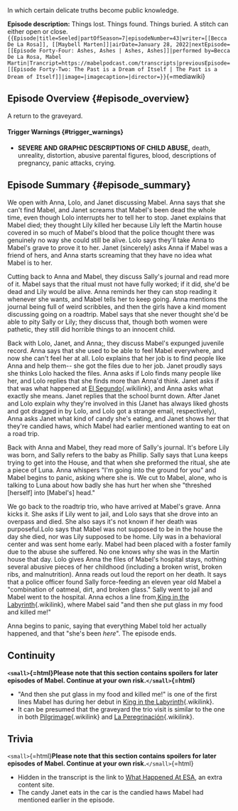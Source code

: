 In which certain delicate truths become public knowledge.

**Episode description:** Things lost. Things found. Things buried. A
stitch can either open or
close.`{{Episode|title=Seeled|partOfSeason=7|episodeNumber=43|writer=[[Becca De La Rosa]], [[Maybell Marten]]|airDate=January 28, 2022|nextEpisode=[[Episode Forty-Four: Ashes, Ashes | Ashes, Ashes]]|performed by=Becca De La Rosa, Mabel Martin|Trancript=https://mabelpodcast.com/transcripts|previousEpisode=[[Episode Forty-Two: The Past is a Dream of Itself | The Past is a Dream of Itself]]|image=|imagecaption=|director=}}`{=mediawiki}

## Episode Overview {#episode_overview}

A return to the graveyard.

#### **Trigger Warnings** {#trigger_warnings}

- **SEVERE AND GRAPHIC DESCRIPTIONS OF CHILD ABUSE,** death, unreality,
  distortion, abusive parental figures, blood, descriptions of
  pregnancy, panic attacks, crying.

## Episode Summary {#episode_summary}

We open with Anna, Lolo, and Janet discussing Mabel. Anna says that she
can\'t find Mabel, and Janet screams that Mabel\'s been dead the whole
time, even though Lolo interrupts her to tell her to stop. Janet
explains that Mabel died; they thought Lily killed her because Lily left
the Martin house covered in so much of Mabel\'s blood that the police
thought there was genuinely no way she could still be alive. Lolo says
they\'ll take Anna to Mabel\'s grave to prove it to her. Janet
(sincerely) asks Anna if Mabel was a friend of hers, and Anna starts
screaming that they have no idea what Mabel is to her.

Cutting back to Anna and Mabel, they discuss Sally\'s journal and read
more of it. Mabel says that the ritual must not have fully worked; if it
did, she\'d be dead and Lily would be alive. Anna reminds her they can
stop reading it whenever she wants, and Mabel tells her to keep going.
Anna mentions the journal being full of weird scribbles, and then the
girls have a kind moment discussing going on a roadtrip. Mabel says that
she never thought she\'d be able to pity Sally or Lily; they discuss
that, though both women were pathetic, they still did horrible things to
an innocent child.

Back with Lolo, Janet, and Anna;, they discuss Mabel\'s expunged
juvenile record. Anna says that she used to be able to feel Mabel
everywhere, and now she can\'t feel her at all. Lolo explains that her
job is to find people like Anna and help them\-- she got the files due
to her job. Janet proudly says she thinks Lolo hacked the files. Anna
asks if Lolo finds many people like her, and Lolo replies that she finds
more than Anna\'d think. Janet asks if that was what happened at [El
Segundo](El_Segundo_Academy "El Segundo"){.wikilink}, and Anna asks what
exactly she means. Janet replies that the school burnt down. After Janet
and Lolo explain why they\'re involved in this (Janet has always liked
ghosts and got dragged in by Lolo, and Lolo got a strange email,
respectively), Anna asks Janet what kind of candy she\'s eating, and
Janet shows her that they\'re candied haws, which Mabel had earlier
mentioned wanting to eat on a road trip.

Back with Anna and Mabel, they read more of Sally\'s journal. It\'s
before Lily was born, and Sally refers to the baby as Phillip. Sally
says that Luna keeps trying to get into the House, and that when she
preformed the ritual, she ate a piece of Luna. Anna whispers \"I\'m
going into the ground for you\" and Mabel begins to panic, asking where
she is. We cut to Mabel, alone, who is talking to Luna about how badly
she has hurt her when she \"threshed \[herself\] into \[Mabel\'s\]
head.\"

We go back to the roadtrip trio, who have arrived at Mabel\'s grave.
Anna kicks it. She asks if Lily went to jail, and Lolo says that she
drove into an overpass and died. She also says it\'s not known if her
death was purposeful.Lolo says that Mabel was not supposed to be in the
house the day she died, nor was Lily supposed to be home. Lily was in a
behavioral center and was sent home early. Mabel had been placed with a
foster family due to the abuse she suffered. No one knows why she was in
the Martin house that day. Lolo gives Anna the files of Mabel\'s
hospital stays, nothing several abusive pieces of her childhood
(including a broken wrist, broken ribs, and malnutrition). Anna reads
out loud the report on her death. It says that a police officer found
Sally force-feeding an eleven year old Mabel a \"combination of oatmeal,
dirt, and broken glass.\" Sally went to jail and Mabel went to the
hospital. Anna echos a line from[ King in the
Labyrinth](Episode_Seven:_King_in_the_Labyrinth " King in the Labyrinth"){.wikilink},
where Mabel said \"and then she put glass in my food and killed me!\"

Anna begins to panic, saying that everything Mabel told her actually
happened, and that \"she\'s been *here*\". The episode ends.

## Continuity

**`<small>`{=html}Please note that this section contains spoilers for
later episodes of Mabel. Continue at your own risk.`</small>`{=html}**

- \"And then she put glass in my food and killed me!\" is one of the
  first lines Mabel has during her debut in [King in the
  Labyrinth](Episode_Seven:_King_in_the_Labyrinth "King in the Labyrinth"){.wikilink}.
- It can be presumed that the graveyard the trio visit is similar to the
  one in both
  [Pilgrimage](Episode_Eleven:_Pilgrimage "Pilgrimage"){.wikilink} and
  [La
  Peregrinación](Episode_Nineteen:_La_Peregrinación "La Peregrinación"){.wikilink}.

## Trivia

`<small>`{=html}**Please note that this section contains spoilers for
later episodes of Mabel. Continue at your own risk.**`</small>`{=html}

- Hidden in the transcript is the link to [What Happened At
  ESA](http://whathappenedatelsegundo.com/), an extra content site.
- The candy Janet eats in the car is the candied haws Mabel had
  mentioned earlier in the episode.

